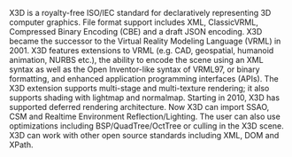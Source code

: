 X3D is a royalty-free ISO/IEC standard for declaratively representing 3D computer graphics. File format support includes XML, ClassicVRML, Compressed Binary Encoding (CBE) and a draft JSON encoding. X3D became the successor to the Virtual Reality Modeling Language (VRML) in 2001. X3D features extensions to VRML (e.g. CAD, geospatial, humanoid animation, NURBS etc.), the ability to encode the scene using an XML syntax as well as the Open Inventor-like syntax of VRML97, or binary formatting, and enhanced application programming interfaces (APIs).
The X3D extension supports multi-stage and multi-texture rendering; it also supports shading with lightmap and normalmap. Starting in 2010, X3D has supported deferred rendering architecture. Now X3D can import SSAO, CSM and Realtime Environment Reflection/Lighting. The user can also use optimizations including BSP/QuadTree/OctTree or culling in the X3D scene.
X3D can work with other open source standards including XML, DOM and XPath. 
